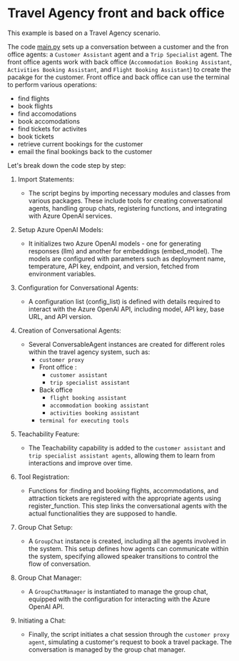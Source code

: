 # Travel Agency front and back office

This example is based on a Travel Agency scenario.

The code [main.py](main.py) sets up a conversation between a customer and the fron office agents: a `Customer Assistant` agent and a `Trip Specialist` agent. 
The front office agents work with back office (`Accommodation Booking Assistant`, `Activities Booking Assistant`, and `Flight Booking Assistant`) to create the pacakge for the customer.
Front office and back office can use the terminal to perform various operations:
 * find flights
 * book flights
 * find accomodations
 * book accomodations
 * find tickets for activites
 * book tickets
 * retrieve current bookings for the customer
 * email the final bookings back to the customer

Let's break down the code step by step:

1. Import Statements: 
    - The script begins by importing necessary modules and classes from various packages. These include tools for creating conversational agents, handling group chats, registering functions, and integrating with Azure OpenAI services.

2. Setup Azure OpenAI Models: 
    - It initializes two Azure OpenAI models - one for generating responses (llm) and another for embeddings (embed_model). The models are configured with parameters such as deployment name, temperature, API key, endpoint, and version, fetched from environment variables.

3. Configuration for Conversational Agents: 
    - A configuration list (config_list) is defined with details required to interact with the Azure OpenAI API, including model, API key, base URL, and API version.

4. Creation of Conversational Agents: 
    - Several ConversableAgent instances are created for different roles within the travel agency system, such as:
        - `customer proxy`
        - Front office :
            - `customer assistant`
            - `trip specialist assistant`
        - Back office    
            - `flight booking assistant`
            - `accommodation booking assistant`
            - `activities booking assistant`
        - `terminal for executing tools`

5. Teachability Feature: 
    - The Teachability capability is added to the `customer assistant` and `trip specialist assistant agents`, allowing them to learn from interactions and improve over time.

6. Tool Registration: 
    - Functions for :finding and booking flights, accommodations, and attraction tickets are registered with the appropriate agents using register_function. This step links the conversational agents with the actual functionalities they are supposed to handle.

7. Group Chat Setup: 
    - A `GroupChat` instance is created, including all the agents involved in the system. This setup defines how agents can communicate within the system, specifying allowed speaker transitions to control the flow of conversation.

8. Group Chat Manager: 
    - A `GroupChatManager` is instantiated to manage the group chat, equipped with the configuration for interacting with the Azure OpenAI API.

9. Initiating a Chat: 
    - Finally, the script initiates a chat session through the `customer proxy agent`, simulating a customer's request to book a travel package. The conversation is managed by the group chat manager.

